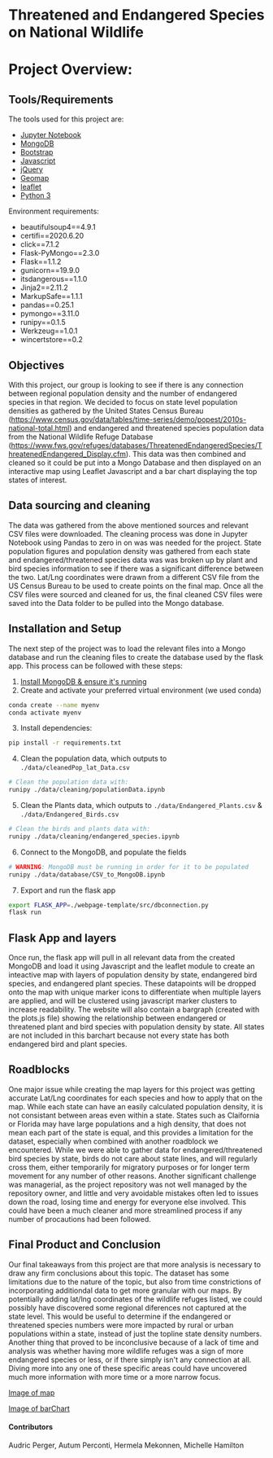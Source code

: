 # Threatened and Endangered Species on National Wildlife

# Project Overview:

## Tools/Requirements
The tools used for this project are:
- [Jupyter Notebook](https://jupyter.org/)
- [MongoDB](https://www.mongodb.com/)
- [Bootstrap](https://getbootstrap.com/)
- [Javascript](https://www.javascript.com/)
- [jQuery](https://jquery.com/)
- [Geomap](https://www.geomap.com/)
- [leaflet](https://leafletjs.com/)
- [Python 3](https://www.python.org/download/releases/3.0/)

Environment requirements:
- beautifulsoup4==4.9.1
- certifi==2020.6.20
- click==7.1.2
- Flask-PyMongo==2.3.0
- Flask==1.1.2
- gunicorn==19.9.0
- itsdangerous==1.1.0
- Jinja2==2.11.2
- MarkupSafe==1.1.1
- pandas==0.25.1
- pymongo==3.11.0
- runipy==0.1.5
- Werkzeug==1.0.1
- wincertstore==0.2


## Objectives
With this project, our group is looking to see if there is any connection between regional population density and the number of endangered species in that region. We
decided to focus on state level population densities as gathered by the United States Census Bureau
(https://www.census.gov/data/tables/time-series/demo/popest/2010s-national-total.html) and endangered and threatened species population data from the National
Wildlife Refuge Database 
(https://www.fws.gov/refuges/databases/ThreatenedEndangeredSpecies/ThreatenedEndangered_Display.cfm). This data was then combined and cleaned so it could be put into
a Mongo Database and then displayed on an interactive map using Leaflet Javascript and a bar chart displaying the top states of interest.

## Data sourcing and cleaning
The data was gathered from the above mentioned sources and relevant CSV files were downloaded. The cleaning process was done in Jupyter Notebook using Pandas to zero
in on was was needed for the project. State population figures and population density was gathered from each state and endangered/threatened species data was was
broken up by plant and bird species information to see if there was a significant difference between the two. Lat/Lng coordinates were drawn from a different CSV
file from the US Census Bureau to be used to create points on the final map. Once all the CSV files were sourced and cleaned for us, the final cleaned CSV files were 
saved into the Data folder to be pulled into the Mongo database.

## Installation and Setup
The next step of the project was to load the relevant files into a Mongo database and run the cleaning files to create the database used by the flask app. This
process can be followed with these steps:
1. [Install MongoDB & ensure it's running](https://docs.mongodb.com/manual/installation/)
2. Create and activate your preferred virtual environment (we used conda)
```bash
conda create --name myenv
conda activate myenv
```
3. Install dependencies:
```bash
pip install -r requirements.txt
```
4. Clean the population data, which outputs to `./data/cleanedPop_lat_Data.csv`
```bash
# Clean the population data with:
runipy ./data/cleaning/populationData.ipynb
```
5. Clean the Plants data, which outputs to  `./data/Endangered_Plants.csv` & `./data/Endangered_Birds.csv`
```bash
# Clean the birds and plants data with:
runipy ./data/cleaning/endangered_species.ipynb
```
6. Connect to the MongoDB, and populate the fields
```bash
# WARNING: MongoDB must be running in order for it to be populated
runipy ./data/database/CSV_to_MongoDB.ipynb
```
7. Export and run the flask app
```bash
export FLASK_APP=./webpage-template/src/dbconnection.py
flask run
```
## Flask App and layers
Once run, the flask app will pull in all relevant data from the created MongoDB and load it using Javascript and the leaflet module to create an inteactive map with 
layers of population density by state, endangered bird species, and endangered plant species. These datapoints will be dropped onto the map with unique marker icons 
to differentiate when multiple layers are applied, and will be clustered using javascript marker clusters to increase readability. The website will also contain a 
bargraph (created with the plots.js file) showing the relationship between endangered or threatened plant and bird species with population density by state. All
states are not included in this barchart because not every state has both endangered bird and plant species.

## Roadblocks 
One major issue while creating the map layers for this project was getting accurate Lat/Lng coordinates for each species and how to apply that on the map. While each
state can have an easily calculated population density, it is not consistant between areas even within a state. States such as Claifornia or Florida may have large 
populations and a high density, that does not mean each part of the state is equal, and this provides a limitation for the dataset, especially when combined with 
another roadblock we encountered. While we were able to gather data for endangered/threatened bird species by state, birds do not care about state lines, and will
regularly cross them, either temporarily for migratory purposes or for longer term movement for any number of other reasons. Another significant challenge was
managerial, as the project repository was not well managed by the repository owner, and little and very avoidable mistakes often led to issues down the road, losing
time and energy for everyone else involved. This could have been a much cleaner and more streamlined process if any number of procautions had been followed. 

## Final Product and Conclusion
Our final takeaways from this project are that more analysis is necessary to draw any firm conclusions about this topic. The dataset has some limitations due to the
nature of the topic, but also from time constrictions of incorporating additiondal data to get more granular with our maps. By potentially adding lat/lng coordinates
of the wildlife refuges listed, we could possibly have discovered some regional diferences not captured at the state level. This would be useful to determine if the
endangered or threatened species numbers were more impacted by rural or urban populations within a state, instead of just the topline state density numbers. Another
thing that proved to be inconclusive because of a lack of time and analysis was whether having more wildlife refuges was a sign of more endangered species or less, or
if there simply isn't any connection at all. Diving more into any one of these specific areas could have uncovered much more information with more time or a more 
narrow focus.

[Image of map](https://imgur.com/a/tlAGdJ8)

[Image of barChart](https://imgur.com/a/InIqFH3)

#### Contributors
Audric Perger, Autum Perconti, Hermela Mekonnen, Michelle Hamilton
